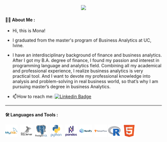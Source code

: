 <div id="header" align="center">
  <img src="https://i.giphy.com/media/paTz7UZbPfTZFRYnnB/giphy.webp"  width="200">
</div>

#### :woman_technologist: About Me :

- Hi, this is Mona! 
- I graduated from the master's program of Business Analytics at UC, Ivine. 
- I have an interdisciplinary background of finance and business analytics. After I got my B.A. degree of finance, I found my passion and interest in programming language and analytics field. Combining all my academical and professional experience, I realize business analytics is very practical tool. And I want to devote my professional knowledge into analysis and problem-solving in real business world, so that’s why I am pursuing master’s degree in business Analytics.

- :mailbox:How to reach me: [![Linkedin Badge](https://img.shields.io/badge/-MonaXu-blue?style=flat&logo=Linkedin&logoColor=white)]([your-linkedin-url](https://www.linkedin.com/in/meng-mona-xu/))

---

#### :hammer_and_wrench: Languages and Tools :
<div>
  <img src="https://github.com/devicons/devicon/blob/master/icons/mysql/mysql-original-wordmark.svg" title="MySQL"  alt="MySQL" width="40" height="40"/>&nbsp;
  <img src="https://github.com/devicons/devicon/blob/master/icons/microsoftsqlserver/microsoftsqlserver-plain-wordmark.svg" title="SQLSERVER" alt="SQLSERVER" width="40" height="40"/>&nbsp;
  <img src="https://github.com/devicons/devicon/blob/master/icons/postgresql/postgresql-original-wordmark.svg" title="postgresql" alt="postgresql" width="40" height="40"/>&nbsp;
  <img src="https://github.com/devicons/devicon/blob/master/icons/python/python-original-wordmark.svg" title="Python" alt="Python" width="40" height="40"/>&nbsp;
  <img src="https://github.com/devicons/devicon/blob/master/icons/pandas/pandas-original-wordmark.svg" title="pandas"  alt="pandas" width="40" height="40"/>&nbsp;
  <img src="https://github.com/devicons/devicon/blob/master/icons/numpy/numpy-original-wordmark.svg" title="Numpy" alt="Numpy" width="40" height="40"/>&nbsp;
  <img src="https://github.com/devicons/devicon/blob/master/icons/tensorflow/tensorflow-original-wordmark.svg" title="tensorflow" **alt="tensorflow" width="40" height="40"/>
  <img src="https://github.com/devicons/devicon/blob/master/icons/r/r-original.svg"  title="R" alt="R" width="40" height="40"/>&nbsp;
  <img src="https://github.com/devicons/devicon/blob/master/icons/html5/html5-original.svg" title="HTML5" alt="HTML" width="40" height="40"/>&nbsp;
  
 
  
  
  
  
  
</div>
<!--
**MonaXu94/MonaXu94** is a ✨ _special_ ✨ repository because its `README.md` (this file) appears on your GitHub profile.

Here are some ideas to get you started:

- 🔭 I’m currently working on ...
- 🌱 I’m currently learning ...
- 👯 I’m looking to collaborate on ...
- 🤔 I’m looking for help with ...
- 💬 Ask me about ...
- 📫 How to reach me: ...
- 😄 Pronouns: ...
- ⚡ Fun fact: ...
--> 
